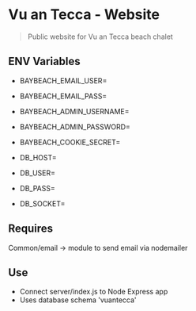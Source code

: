 # Vu an Tecca - Website

> Public website for Vu an Tecca beach chalet

## ENV Variables

-   BAYBEACH_EMAIL_USER=
-   BAYBEACH_EMAIL_PASS=
-   BAYBEACH_ADMIN_USERNAME=
-   BAYBEACH_ADMIN_PASSWORD=
-   BAYBEACH_COOKIE_SECRET=

-   DB_HOST=
-   DB_USER=
-   DB_PASS=
-   DB_SOCKET=

## Requires

Common/email -> module to send email via nodemailer

## Use

-   Connect server/index.js to Node Express app
-   Uses database schema 'vuantecca'
